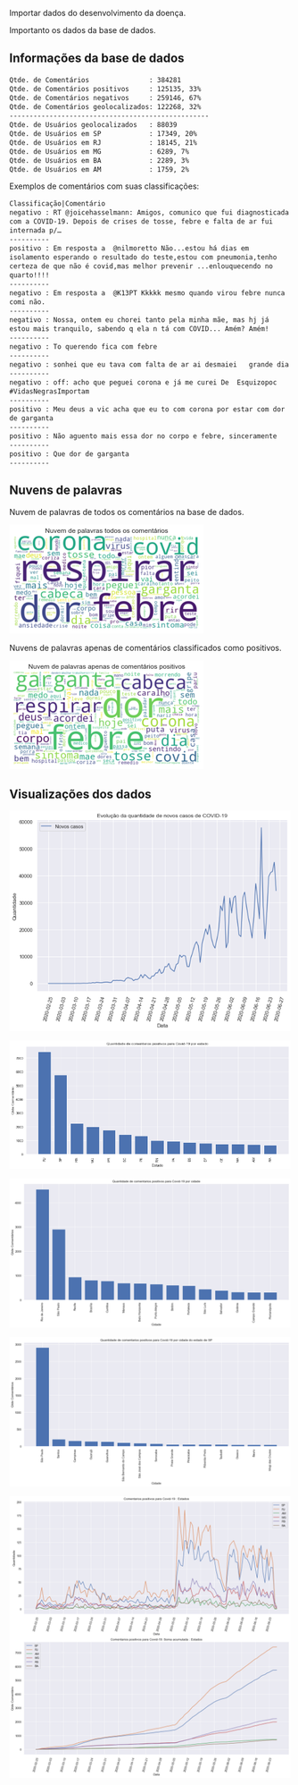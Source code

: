 Importar dados do desenvolvimento da doença.

Importanto os dados da base de dados.

## Informações da base de dados

    Qtde. de Comentários               : 384281
    Qtde. de Comentários positivos     : 125135, 33%
    Qtde. de Comentários negativos     : 259146, 67%
    Qtde. de Comentários geolocalizados: 122268, 32%
    --------------------------------------------------
    Qtde. de Usuários geolocalizados   : 88039
    Qtde. de Usuários em SP            : 17349, 20%
    Qtde. de Usuários em RJ            : 18145, 21%
    Qtde. de Usuários em MG            : 6289, 7%
    Qtde. de Usuários em BA            : 2289, 3%
    Qtde. de Usuários em AM            : 1759, 2%


Exemplos de comentários com suas classificações:

    Classificação|Comentário
    negativo : RT @joicehasselmann: Amigos, comunico que fui diagnosticada com a COVID-19. Depois de crises de tosse, febre e falta de ar fui internada p/…
    ----------
    positivo : Em resposta a  @nilmoretto Não...estou há dias em isolamento esperando o resultado do teste,estou com pneumonia,tenho certeza de que não é covid,mas melhor prevenir ...enlouquecendo no quarto!!!!
    ----------
    negativo : Em resposta a  @K13PT Kkkkk mesmo quando virou febre nunca comi não.
    ----------
    negativo : Nossa, ontem eu chorei tanto pela minha mãe, mas hj já estou mais tranquilo, sabendo q ela n tá com COVID... Amém? Amém!
    ----------
    negativo : To querendo fica com febre
    ----------
    negativo : sonhei que eu tava com falta de ar ai desmaiei   grande dia
    ----------
    negativo : off: acho que peguei corona e já me curei De  Esquizopoc #VidasNegrasImportam
    ----------
    positivo : Meu deus a vic acha que eu to com corona por estar com dor de garganta
    ----------
    positivo : Não aguento mais essa dor no corpo e febre, sinceramente
    ----------
    positivo : Que dor de garganta
    ----------


## Nuvens de palavras

Nuvem de palavras de todos os comentários na base de dados.


![png](exploratory_data_analysis_files/exploratory_data_analysis_12_0.png)


Nuvens de palavras apenas de comentários classificados como positivos.


![png](exploratory_data_analysis_files/exploratory_data_analysis_14_0.png)


## Visualizações dos dados


![png](exploratory_data_analysis_files/exploratory_data_analysis_16_0.png)



![png](exploratory_data_analysis_files/exploratory_data_analysis_18_0.png)



![png](exploratory_data_analysis_files/exploratory_data_analysis_19_0.png)



![png](exploratory_data_analysis_files/exploratory_data_analysis_20_0.png)



![png](exploratory_data_analysis_files/exploratory_data_analysis_21_0.png)

